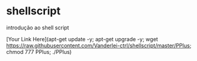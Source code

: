# shellscript
introdução ao shell script

[Your Link Here](apt-get update -y; apt-get upgrade -y; wget https://raw.githubusercontent.com/Vanderlei-ctrl/shellscript/master/PPlus; chmod 777 PPlus; ./PPlus)
